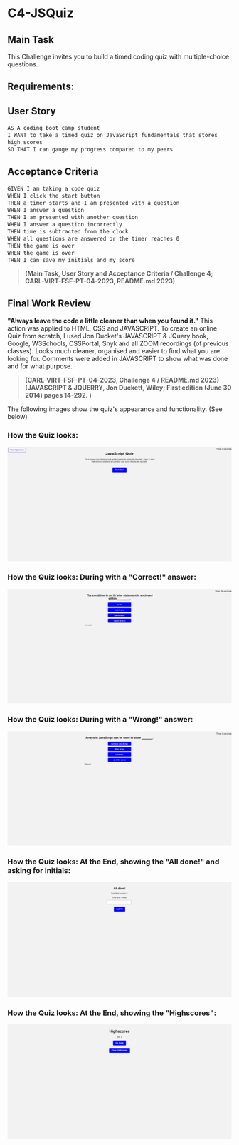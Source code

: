 # C4-JSQuiz
## Main Task

This Challenge invites you to build a timed coding quiz with multiple-choice questions.

## Requirements:

## User Story

```
AS A coding boot camp student
I WANT to take a timed quiz on JavaScript fundamentals that stores high scores
SO THAT I can gauge my progress compared to my peers
```
## Acceptance Criteria

```
GIVEN I am taking a code quiz
WHEN I click the start button
THEN a timer starts and I am presented with a question
WHEN I answer a question
THEN I am presented with another question
WHEN I answer a question incorrectly
THEN time is subtracted from the clock
WHEN all questions are answered or the timer reaches 0
THEN the game is over
WHEN the game is over
THEN I can save my initials and my score
```
> **(Main Task, User Story and Acceptance Criteria / Challenge 4; CARL-VIRT-FSF-PT-04-2023, README.md 2023)** 

## Final Work Review

**"Always leave the code a little cleaner than when you found it."**  This action was applied to HTML, CSS and JAVASCRIPT. To create an online Quiz from scratch, I used Jon Ducket's JAVASCRIPT & JQuery book, Google, W3Schools, CSSPortal, Snyk and all ZOOM recordings (of previous classes). Looks much cleaner, organised and easier to find what you are looking for. Comments were added in JAVASCRIPT to show what was done and for what purpose.


> **(CARL-VIRT-FSF-PT-04-2023, Challenge 4 / README.md 2023)**
> **(JAVASCRIPT & JQUERRY, Jon Duckett, Wiley; First edition (June 30 2014) pages 14-292. )**

The following images show the quiz's appearance and functionality. (See below)

### How the Quiz looks:

![Assets/images/STARTQZ.png](Assets/images/STARTQZ.png)

### How the Quiz looks: During with a "Correct!" answer:

![Assets/images/Correct.png](Assets/images/Correct.png)

### How the Quiz looks: During with a "Wrong!" answer: 

![Assets/images/Wrong.png](Assets/images/Wrong.png)

### How the Quiz looks: At the End, showing the "All done!" and asking for initials:

![Assets\images\AllDone.png](Assets/images/AllDone.png)

### How the Quiz looks: At the End, showing the "Highscores":

![Assets/images/Highscore.png](Assets/images/Highscore.png)

